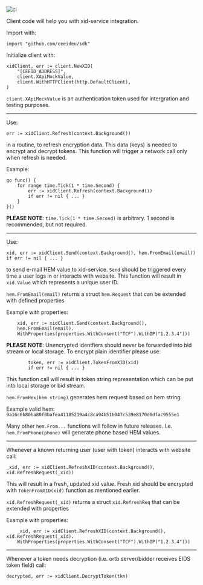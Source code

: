 ![ci](https://github.com/ceeideu/sdk/actions/workflows/ci.yml/badge.svg)

Client code will help you with xid-service integration.

Import with:

    import "github.com/ceeideu/sdk"

Initialize client with: 

	xidClient, err := client.NewXID(
		"[CEEID_ADDRESS]",
		client.XApiMockValue,
		client.WithHTTPClient(http.DefaultClient),
	)

`client.XApiMockValue` is an authentication token used for intergration and testing purposes.

---

Use:

    err := xidClient.Refresh(context.Background())

in a routine, to refresh encryption data. This data (keys) is needed to encrypt and decrypt tokens. This function will trigger a network call only when refresh is needed.

Example:

	go func() {
		for range time.Tick(1 * time.Second) {
			err := xidClient.Refresh(context.Background())
			if err != nil { ...	}
		}
	}()


**PLEASE NOTE**: `time.Tick(1 * time.Second)` is arbitrary. 1 second is recommended, but not required.

--- 

Use: 

    xid, err := xidClient.Send(context.Background(), hem.FromEmail(email))
    if err != nil { ... }

to send e-mail HEM value to xid-service. `Send` should be triggered every time a user logs in or interacts with website. This function will result in `xid.Value` which represents a unique user ID.

`hem.FromEmail(email)` returns a struct `hem.Request` that can be extended with defined properties

Example with properties:

		xid, err := xidClient.Send(context.Background(),
		hem.FromEmail(email).
		WithProperties(properties.WithConsent("TCF").WithIP("1.2.3.4")))

**PLEASE NOTE**: Unencrypted identfiers should never be forwarded into bid stream or local storage. To encrypt plain identifier please use:

			token, err := xidClient.TokenFromXID(xid)
			if err != nil { ...	}

This function call will result in token string representation which can be put into local storage or bid stream.

`hem.FromHex(hem string)` generates hem request based on hem string.

Example valid hem: `9a16c6b80ba80f0bafea41185219a4c8ca94b51b047c539e8170d0dfac9555e1`

Many other `hem.From...` functions will follow in future releases. I.e. `hem.FromPhone(phone)` will generate phone based HEM values.

--- 

Whenever a known returning user (user with token) interacts with website call:

	_xid, err := xidClient.RefreshXID(context.Background(), xid.RefreshRequest(_xid))

This will result in a fresh, updated xid value. Fresh xid should be encrypted with `TokenFromXID(xid)` function as mentioned earlier.

`xid.RefreshRequest(_xid)` returns a struct `xid.RefreshReq` that can be extended with properties

Example with properties:

		_xid, err := xidClient.RefreshXID(context.Background(), xid.RefreshRequest(_xid).
		WithProperties(properties.WithConsent("TCF").WithIP("1.2.3.4")))

---

Whenever a token needs decryption (i.e. ortb server/bidder receives EIDS token field) call:

    decrypted, err := xidClient.DecryptToken(tkn)
